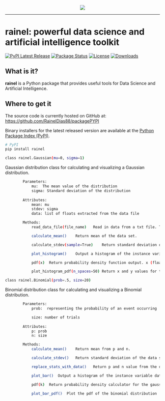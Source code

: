 <div align="center">
  <img src="https://github.com/RainelDias88/packagePYPI/tree/main/file/logoraineldataia.png"><br>
</div>

-----------------

# rainel: powerful data science and artificial intelligence toolkit
[![PyPI Latest Release](https://img.shields.io/pypi/v/rainel?style=plastic)](https://pypi.org/project/rainel/)
[![Package Status](https://img.shields.io/pypi/status/rainel?style=plastic)](https://pypi.org/project/rainel/)
[![License](https://img.shields.io/pypi/l/rainel?style=plastic)](https://github.com/RainelDias88/packagePYPI/blob/main/rainel/license.t)
[![Downloads](https://static.pepy.tech/badge/rainel/month)](https://pepy.tech/project/rainel)

## What is it?

**rainel** is a Python package that provides useful tools for Data Science and Artificial Intelligence.

## Where to get it
The source code is currently hosted on GitHub at:
https://github.com/RainelDias88/packagePYPI

Binary installers for the latest released version are available at the [Python
Package Index (PyPI)](https://pypi.org/project/rainel/).

```sh
# PyPI
pip install rainel
```

```sh
class rainel.Gaussian(mu=0, sigma=1)
```
Gaussian distribution class for calculating and visualizing a Gaussian distribution.

```sh
        Parameters: 
            mu:  The mean value of the distribution
            sigma: Standard deviation of the distribution
            
        Attributes:
            mean: mu
            stdev: sigma
            data: list of floats extracted from the data file

        Methods:
            read_data_file(file_name)	Read in data from a txt file. The txt file should have one number (float) per line. The numbers are stored in the data attribute.

            calculate_mean()    Return mean of the data set.

            calculate_stdev(sample=True)	Return standard deviation of the data set. sample (bool): whether the data represents a sample or population.

            plot_histogram()    Output a histogram of the instance variable data using matplotlib pyplot library.

            pdf(x)  Return probability density function output. x (float): point for calculating the probability density function.

            plot_histogram_pdf(n_spaces=50) Return x and y values for the pdf

```


```sh
class rainel.Binomial(prob=.5, size=20)
```
Binomial distribution class for calculating and visualizing a Binomial distribution.

```sh
        Parameters: 
            prob:  representing the probability of an event occurring

            size: number of trials
            
        Attributes:
            p: prob
            n: size

        Methods:
            calculate_mean()	Return mean from p and n.

            calculate_stdev()	Return standard deviation of the data set.

            replace_stats_with_data()   Return p and n value from the data set.

            plot_bar()  Output a histogram of the instance variable data using matplotlib pyplot library.

            pdf(k)  Return probability density calculator for the gaussian distribution. x (float): point for calculating the probability density function.

            plot_bar_pdf()  Plot the pdf of the binomial distribution
```

